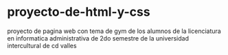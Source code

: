 # proyecto-de-html-y-css
proyecto de pagina web con tema de gym de los alumnos de la licenciatura en informatica administrativa de 2do semestre de la universidad intercultural de cd valles
